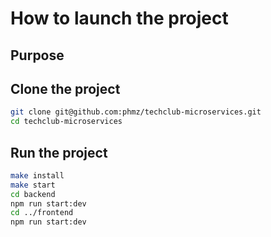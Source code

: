 # How to launch the project

## Purpose

## Clone the project

```bash
git clone git@github.com:phmz/techclub-microservices.git
cd techclub-microservices
```

## Run the project

```bash
make install
make start
cd backend
npm run start:dev
cd ../frontend
npm run start:dev
```
